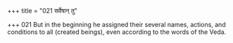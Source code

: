 +++
title = "021 सर्वेषान् तु"

+++
021	But in the beginning he assigned their several names, actions, and conditions to all (created beings), even according to the words of the Veda.